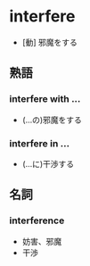 # interfere
- [動] 邪魔をする

## 熟語

### interfere with ...
- (...の)邪魔をする

### interfere in ...
- (...に)干渉する

## 名詞

### interference
- 妨害、邪魔
- 干渉
